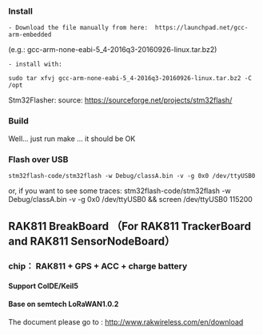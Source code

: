 
### Install
	- Download the file manually from here:  https://launchpad.net/gcc-arm-embedded

(e.g.: gcc-arm-none-eabi-5_4-2016q3-20160926-linux.tar.bz2)

	- install with: 

	sudo tar xfvj gcc-arm-none-eabi-5_4-2016q3-20160926-linux.tar.bz2 -C /opt


Stm32Flasher:
source: https://sourceforge.net/projects/stm32flash/

### Build
Well... just run make ... it should be OK

### Flash over USB

	stm32flash-code/stm32flash -w Debug/classA.bin -v -g 0x0 /dev/ttyUSB0

or, if you want to see some traces:
	stm32flash-code/stm32flash -w Debug/classA.bin -v -g 0x0 /dev/ttyUSB0 && screen /dev/ttyUSB0 115200

## RAK811 BreakBoard （For RAK811 TrackerBoard and RAK811 SensorNodeBoard）
### chip： RAK811 + GPS + ACC + charge battery
#### Support CoIDE/Keil5 
#### Base on semtech LoRaWAN1.0.2

The document please go to : http://www.rakwireless.com/en/download
